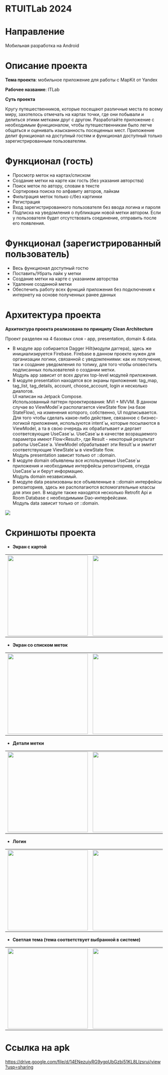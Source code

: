 # RTUITLab 2024

# Направление
Мобильная разработка на Android

# Описание проекта

**Тема проекта**: мобильное приложение для работы с MapKit от Yandex

**Рабочее название**: ITLab

**Суть проекта**

Кругу путешественников, которые посещают различные места по всему миру, захотелось отмечать на картах точки, где они побывали и делиться этими метками друг с другом. Разработайте приложение с необходимым функционалом, чтобы путешественникам было легче общаться и оценивать изысканность посещенных мест.
Приложение делит функционал на доступный гостям и функционал доступный только зарегистрированным пользователям.

# Функционал (гость)
* Просмотр меток на картах/списком
* Создание метки на карте как гость (без указания авторства)
* Поиск меток по автору, словам в тексте
* Сортировка поиска по алфавиту авторов, лайкам
* Фильтрация меток только с/без картинки
* Регистрация
* Вход зарегистрированного пользователя без ввода логина и пароля
* Подписка на уведомления о публикации новой метки автором. Если у пользователя будет отсутствовать соединение, отправить после его появления.

# Функционал (зарегистрированный пользователь)
* Весь функционал доступный гостю
* Поставить/Убрать лайк у метки
* Создание метки на карте с указанием авторства
* Удаление созданной метки
* Обеспечить работу всех функций приложения без подключения к интернету на основе полученных ранее данных

# Архитектура проекта

**Архитектура проекта реализована по принципу Clean Architecture**

Проект разделен на 4 базовых слоя - app, presentation, domain & data.<br>
- В модуле app собирается Dagger Hilt(модули даггера), здесь же инициализируется Firebase.
  Firebase в данном проекте нужен для организации логики, связанной с уведомлениями: как их получение, так и создание уведомления по топику, для того чтобы оповестить подписанных пользователей о создании метки.<br>
  Модуль app зависит от всех других top-level модулей приложения.
- В модуле presentation находятся все экраны приложения: tag_map, tag_list, tag_details, account, choose_account, login и несколько диалогов.<br>
  UI написан на Jetpack Compose.<br>
  Использованный паттерн проектирования: MVI + MVVM. В данном случае во ViewModel\`и располагается viewState flow (на базе StateFlow), на изменения которого, собственно, UI подписывается. Для того чтобы сделать какое-либо действие, связанное с бизнес-логикой приложения, используются intent\`ы, которые посылаются в ViewModel, а та в свою очередь их обрабатывает и дергает соответсвующие UseCase\`ы. UseCase\`ы в качестве возращаемого параметра имеют Flow\<Result\>, где Result - некоторый результат работы UseCase\`а. ViewModel обрабатывает эти Result\`ы и эмитит соответствующие ViewState\`ы в viewState flow.<br>
  Модуль presentation зависит только от ::domain.
- В модуле domain объявлены все используемые UseCase\`ы приложения и необходимые интерфейсы репозиториев, откуда UseCase\`ы и берут информацию.<br>
  Модуль domain независимый.
- В модуле data реализованы все объявленные в ::domain интерфейсы репозиториев, здесь же располагаются вспомогательные классы для этих реп. В модуле также находятся несколько Retrofit Api и Room Database с необходимыми Dao-интерфейсами.<br>
  Модуль data зависит только от ::domain.

![](https://i.imgur.com/HCCDzuG.png)

# Скриншоты проекта

- **Экран с картой**
<table>
    <tr>
        <td>
            <img src="https://i.imgur.com/adBQzAb.jpeg" width = 256/>
        </td>
        <td>
            <img src="https://i.imgur.com/hejAtZj.jpeg" width = 256/>
        </td>
        <td>
            <img src="https://i.imgur.com/CPt0mh0.jpeg" width = 256/>
        </td>
    </tr>
</table>

- **Экран со списком меток**
<table>
    <tr>
        <td>
            <img src="https://i.imgur.com/Xl1RXh8.jpeg" width = 256/>
        </td>
        <td>
            <img src="https://i.imgur.com/UuRuY3W.jpeg" width = 256/>
        </td>
        <td>
            <img src="https://i.imgur.com/ddOdmP5.jpeg" width = 256/>
        </td>
    </tr>
</table>

- **Детали метки**
<table>
    <tr>
        <td>
            <img src="https://i.imgur.com/PYTdT50.png" width = 256/>
        </td>
        <td>
            <img src="https://i.imgur.com/6tBA3Yv.png" width = 256/>
        </td>
    </tr>
</table>

- **Логин**
<table>
    <tr>
        <td>
            <img src="https://i.imgur.com/gAOqXli.jpeg" width = 256/>
        </td>
        <td>
            <img src="https://i.imgur.com/X9jziBS.jpeg" width = 256/>
        </td>
        <td>
            <img src="https://i.imgur.com/jnBsyzD.jpeg" width = 256/>
        </td>
    </tr>
</table>

- **Светлая тема (тема соответствует выбранной в системе)**
<table>
    <tr>
        <td>
            <img src="https://i.imgur.com/adBO1yd.png" width = 256/>
        </td>
        <td>
            <img src="https://i.imgur.com/4RGxdoA.png" width = 256/>
        </td>
        <td>
            <img src="https://i.imgur.com/UxwXQ6j.png" width = 256/>
        </td>
    </tr>
</table>

# Ссылка на apk
https://drive.google.com/file/d/14ENezuiyRG9ygpUbGzbi51KL8LIzsruj/view?usp=sharing
